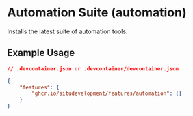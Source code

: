 # Automation Suite (automation)

Installs the latest suite of automation tools.

## Example Usage

```json
// .devcontainer.json or .devcontainer/devcontainer.json

{
    "features": {
        "ghcr.io/situdevelopment/features/automation": {}
    }
}
```
